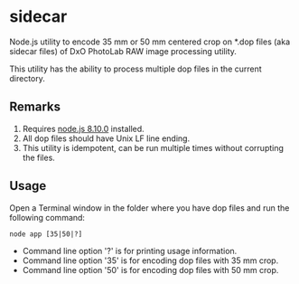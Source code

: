 # sidecar
Node.js utility to encode 35 mm or 50 mm centered crop on *.dop files (aka sidecar files) of DxO PhotoLab RAW image processing utility. 

This utility has the ability to process multiple dop files in the current directory.


## Remarks
1. Requires [node.js 8.10.0](https://nodejs.org/download/release/v8.10.0/) installed.
1. All dop files should have Unix LF line ending.
1. This utility is idempotent, can be run multiple times without corrupting the files.  

## Usage

Open a Terminal window in the folder where you have dop files and run the following command:
```
node app [35|50|?]
```

* Command line option '?' is for printing usage information.
* Command line option '35' is for encoding dop files with 35 mm crop.
* Command line option '50' is for encoding dop files with 50 mm crop.
